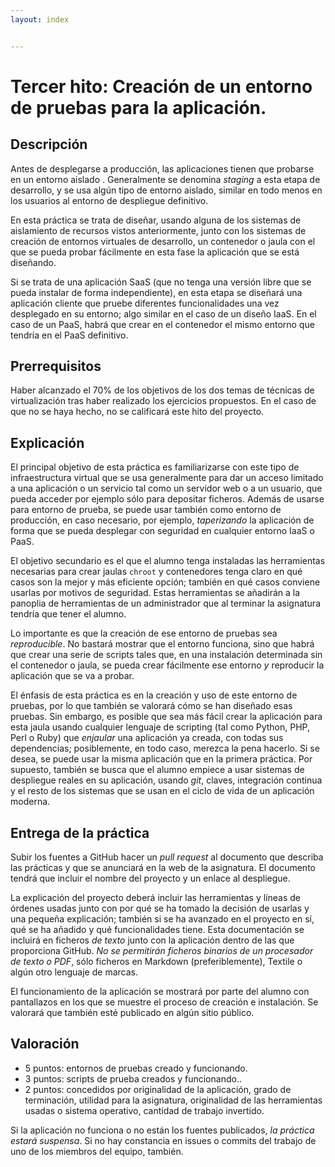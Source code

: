 ```yaml
---
layout: index


---
```

Tercer hito: Creación de un entorno de pruebas para la aplicación.
=====================================

Descripción
-----------------

Antes de desplegarse a producción, las aplicaciones tienen que probarse en un entorno aislado . Generalmente se denomina *staging* a esta etapa de desarrollo, y se usa algún tipo de entorno aislado, similar en todo menos en los usuarios al entorno de despliegue definitivo.

En esta práctica se trata de diseñar, usando alguna de los sistemas de aislamiento de recursos vistos anteriormente, junto con los sistemas de creación de entornos virtuales de desarrollo, un contenedor o jaula con el que se pueda probar fácilmente en esta fase la aplicación que se está diseñando.

Si se trata de una aplicación SaaS (que no tenga una versión libre que se pueda instalar de forma independiente), en esta etapa se diseñará una aplicación cliente que pruebe diferentes funcionalidades una vez desplegado en su entorno; algo similar en el caso de un diseño IaaS. En el caso de un PaaS, habrá que crear en el contenedor el mismo entorno que tendría en el PaaS definitivo. 


Prerrequisitos
--------------------

Haber alcanzado el 70% de los objetivos de los dos temas de técnicas de virtualización tras haber realizado los ejercicios propuestos. En el caso de que no se haya hecho, no se calificará este hito del proyecto.

Explicación
----------------

El principal objetivo de esta práctica es familiarizarse con este tipo
de infraestructura virtual que se usa generalmente para dar un acceso
limitado a una aplicación o un servicio tal como un servidor web o a un usuario,
que pueda acceder por ejemplo sólo para depositar ficheros. Además de usarse para entorno de prueba, se puede usar también como entorno de producción, en caso necesario, por ejemplo, *taperizando* la aplicación de forma que se pueda desplegar con seguridad en cualquier entorno IaaS o PaaS.

El objetivo secundario es el que el alumno tenga instaladas las
herramientas necesarias para crear jaulas `chroot` y contenedores tenga claro en qué
casos son la mejor y más eficiente opción; también en qué casos
conviene usarlas por motivos de seguridad. Estas herramientas se
añadirán a la panoplia de herramientas de un administrador que al terminar
la asignatura tendría que tener el alumno.

Lo importante es que la creación de ese entorno de pruebas sea *reproducible*. No bastará mostrar que el entorno funciona, sino que habrá que crear una serie de scripts tales que, en una instalación determinada sin el contenedor o jaula, se pueda crear fácilmente ese entorno *y* reproducir la aplicación que se va a probar. 

El énfasis de esta práctica es en la creación y uso de este entorno de pruebas, por lo que también se valorará cómo se han diseñado esas pruebas. Sin
embargo, es posible que sea más fácil crear la aplicación para esta
jaula usando cualquier lenguaje de scripting (tal como Python, PHP,
Perl o Ruby) que *enjaular* una aplicación ya creada, con todas sus
dependencias; posiblemente, en todo caso, merezca la pena hacerlo. Si
se desea, se puede usar la misma aplicación que en la primera
práctica. Por supuesto, también se busca que el alumno empiece a usar sistemas de despliegue reales en su aplicación, usando *git*, claves, integración continua y el resto de los sistemas que se usan en el ciclo de vida de un aplicación moderna. 

Entrega de la práctica
--------------------------------

Subir los fuentes a GitHub hacer un *pull request* al documento que describa las prácticas y que se anunciará en la web de la asignatura. El documento tendrá que incluir el nombre del proyecto y un enlace al despliegue.

La explicación del proyecto deberá incluir las herramientas y líneas
de órdenes usadas junto con por qué se ha tomado la decisión de usarlas y una pequeña explicación; también si se ha avanzado en el proyecto en sí, qué se ha añadido y qué funcionalidades tiene. Esta documentación se incluirá
en ficheros *de texto* junto con la aplicación 
dentro de las que proporciona GitHub. *No se permitirán ficheros
binarios de un procesador de texto o PDF*, sólo ficheros en Markdown (preferiblemente), 
Textile o algún otro lenguaje de marcas. 

El funcionamiento de la aplicación se mostrará por parte del alumno
con pantallazos en los que se muestre el proceso de creación e
instalación. Se valorará que también esté publicado en algún sitio público. 

Valoración
--------------

* 5 puntos: entornos de pruebas creado y funcionando.
* 3 puntos: scripts de prueba creados y funcionando..
* 2 puntos: concedidos por originalidad de la aplicación, grado de
  terminación, utilidad para la asignatura, originalidad de las
  herramientas usadas o sistema operativo, cantidad de trabajo invertido. 
  
Si la aplicación no funciona o no están los fuentes publicados, *la
  práctica estará suspensa*. Si no hay constancia en issues o commits del trabajo de uno de los miembros del equipo, también. 
